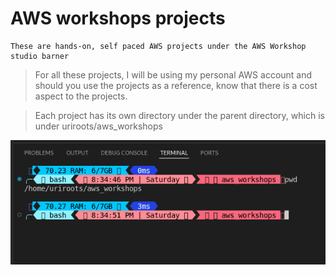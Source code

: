 
# AWS workshops projects

    These are hands-on, self paced AWS projects under the AWS Workshop studio barner

> For all these projects, I will be using my personal AWS account and should you use the projects as a reference, know that there is a cost aspect to the projects.

> Each project has its own directory under the parent directory, which is under uriroots/aws_workshops


![alt text](parent_directory.png)